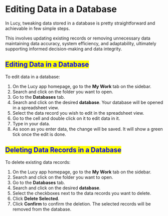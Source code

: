 # Editing Data in a Database

In Lucy, tweaking data stored in a database is pretty straightforward and achievable in few simple steps.

This involves updating existing records or removing unnecessary data maintaining data accuracy, system efficiency, and adaptability, ultimately supporting informed decision-making and data integrity.

## <mark style="color:blue;">Editing Data in a Database</mark>

To edit data in a database:

1. On the Lucy app homepage, go to the **My Work** tab on the sidebar.
2. Search and click on the folder you want to open.
3. Go to the **Databases** tab.
4. Search and click on the desired **database**. Your database will be opened in a spreadsheet view.
5. Select the data record you wish to edit in the spreadsheet view.
6. Go to the cell and double click on it to edit data in it.
7. Type in your data.
8. As soon as you enter data, the change will be saved. It will show a green tick once the edit is done.

## <mark style="color:blue;">Deleting Data Records in a Database</mark>

To delete existing data records:

1. On the Lucy app homepage, go to the **My Work** tab on the sidebar.
2. Search and click on the folder you want to open.
3. Go to the **Databases** tab.
4. Search and click on the desired **database**.
5. Select the checkboxes next to the data records you want to delete.
6. Click **Delete Selected**.
7. Click **Confirm** to confirm the deletion. The selected records will be removed from the database.
